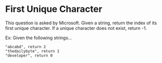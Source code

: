 # First Unique Character

This question is asked by Microsoft. Given a string, return the index of its first unique character. If a unique character does not exist, return -1.

Ex: Given the following strings...

```
"abcabd", return 2
"thedailybyte", return 1
"developer", return 0
```
